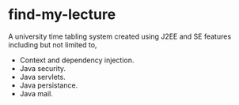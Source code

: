 # find-my-lecture

A university time tabling system created using J2EE and SE features including but not limited to,
  - Context and dependency injection.
  - Java security.
  - Java servlets.
  - Java persistance.
  - Java mail.
